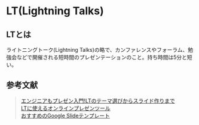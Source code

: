 # LT(Lightning Talks)

## LTとは

ライトニングトーク(Lightning Talks)の略で、カンファレンスやフォーラム、勉強会などで開催される短時間のプレゼンテーションのこと。持ち時間は5分と短い。  

## 参考文献

> [エンジニアもプレゼン入門!LTのテーマ選びからスライド作りまで](https://employment.en-japan.com/engineerhub/entry/2017/02/24/110000)  
> [LTに使えるオンラインプレゼンツール](https://qiita.com/ikegam1/items/655a63ab6bf1d87b5d43)  
> [おすすめのGoogle Slideテンプレート](https://qiita.com/rioc/items/fa89c0758f0c43f226d0)  
